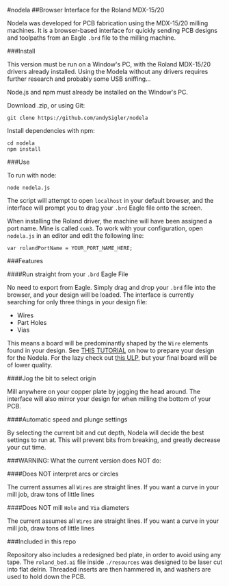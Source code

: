 #nodela
##Browser Interface for the Roland MDX-15/20

Nodela was developed for PCB fabrication using the MDX-15/20 milling machines. It is a browser-based interface for quickly sending PCB designs and toolpaths from an Eagle `.brd` file to the milling machine.

###Install

This version must be run on a Window's PC, with the Roland MDX-15/20 drivers already installed. Using the Modela without any drivers requires further research and probably some USB sniffing...

Node.js and npm must already be installed on the Window's PC.

Download  .zip, or using Git:
```
git clone https://github.com/andySigler/nodela
```
Install dependencies with npm:
```
cd nodela
npm install
```
###Use

To run with node:
```
node nodela.js
```
The script will attempt to open `localhost` in your default browser, and the interface will prompt you to drag your `.brd` Eagle file onto the screen.

When installing the Roland driver, the machine will have been assigned a port name. Mine is called `com3`. To work with your configuration, open `nodela.js` in an editor and edit the following line:

```
var rolandPortName = YOUR_PORT_NAME_HERE;
```

###Features

####Run straight from your `.brd` Eagle File

No need to export from Eagle. Simply drag and drop your `.brd` file into the browser, and your design will be loaded. The interface is currently searching for only three things in your design file:

 - Wires
 - Part Holes
 - Vias

This means a board will be predominantly shaped by the `Wire` elements found in your design. See [THIS TUTORIAL](https://vimeo.com/119003450) on how to prepare your design for the Nodela. For the lazy check out [this ULP](http://mlab.taik.fi/paja/?p=1874), but your final board will be of lower quality.

####Jog the bit to select origin

Mill anywhere on your copper plate by jogging the head around. The interface will also mirror your design for when milling the bottom of your PCB.

####Automatic speed and plunge settings

By selecting the current bit and cut depth, Nodela will decide the best settings to run at. This will prevent bits from breaking, and greatly decrease your cut time.

###WARNING: What the current version does NOT do:

####Does NOT interpret arcs or circles

The current assumes all `Wires` are straight lines. If you want a curve in your mill job, draw tons of little lines

####Does NOT mill `Hole` and `Via` diameters

The current assumes all `Wires` are straight lines. If you want a curve in your mill job, draw tons of little lines

###Included in this repo

Repository also includes a redesigned bed plate, in order to avoid using any tape. The `roland_bed.ai` file inside `./resources` was designed to be laser cut into flat delrin. Threaded inserts are then hammered in, and washers are used to hold down the PCB.